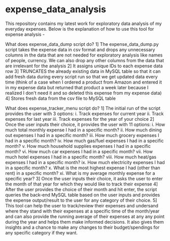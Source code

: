# expense_data_analysis
This repository contains my latest work for exploratory data analysis of my everyday expenses. Below is the explanation of how to use this tool for expense analysis -

What does expense_data_dump script do?
1] The expense_data_dump.py script takes the expense data in csv format and drops any unnecessary columns in the data that are not needed for exploratory analysis like names of people, currency. We can also drop any other columns from the data that are irrelevant for the analysis
2] It assigns unique IDs to each expense data row
3] TRUNCATES the already existing data in MySQL table so that it can add fresh data during every script run so that we get updated data every time (think of a case when I ordered a product from Amazon and entered it in my expense data but returned that product a week later because I realized I don't need it and so deleted this expense from my expense data)
4] Stores fresh data from the csv file to MySQL table

What does expense_tracker_menu script do?
1] The initial run of the script provides the user with 3 options:
   i.    Track expenses for current year
   ii.   Track expenses for last year
   iii.  Track expenses for the year of your choice
2] Once the user inputs their choice, it provides the user with 11 options:
   i.    How much total monthly expense I had in a specific month?
   ii.   How much dining out expenses I had in a specific month?
   iii.  How much grocery expenses I had in a specific month?
   iv.   How much gas/fuel expenses I had in a specific month?
   v.    How much household supplies expenses I had in a specific month?
   vi.   How much car expenses I had in a specific month?
   vii.  How much hotel expenses I had in a specific month?
   viii. How much heat/gas expenses I had in a specific month?
   ix.   How much electricity expenses I had in a specific month?
   x.    What is the most highest expense I had (other than rent) in a specific month?
   xi.   What is my average monthly expense for a specific year?
3] Once the user inputs their choice, it asks the user to enter the month of that year for which they would like to track their expense
4] After the user provides the choice of their month and hit enter, the script queries the back-end MySQL table based on the user inputs and provides the expense output/result to the user for any category of their choice. 
5] This tool can help the user to track/review their expenses and undersand where they stand with their expenses at a specific time of the month/year and can also provide the running average of their expenses at any any point during the year and helps them make informed decisions. It also gives them insights and a chance to make any changes to their budget/spendings for any specific category if they want.  

   

